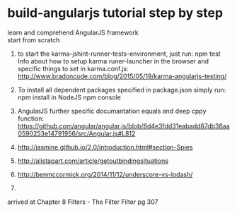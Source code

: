 # build-angularjs tutorial step by step
learn and comprehend AngularJS framework <br/>
start from scratch

1. to start the karma-jshint-runner-tests-environment, just run: npm test
Info about how to setup karma runer-launcher in the browser
and specific things to set in karma.conf.js:
http://www.bradoncode.com/blog/2015/05/19/karma-angularjs-testing/

2. To install all dependent packages specified in package.json
simply run: npm install in NodeJS npm console

3. AngularJS further specific documantation
equals and deep cppy function: https://github.com/angular/angular.js/blob/8d4e3fdd31eabadd87db38aa0590253e14791956/src/Angular.js#L812

1. http://jasmine.github.io/2.0/introduction.html#section-Spies
2. http://alistapart.com/article/getoutbindingsituations
3. http://benmccormick.org/2014/11/12/underscore-vs-lodash/
4. 

arrived at Chapter 8 Filters - The Filter Filter pg 307